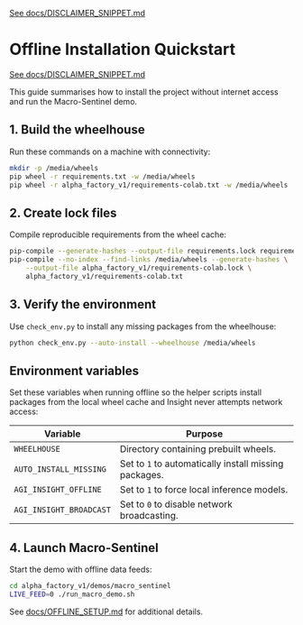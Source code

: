 [See docs/DISCLAIMER_SNIPPET.md](../docs/DISCLAIMER_SNIPPET.md)

# Offline Installation Quickstart

[See docs/DISCLAIMER_SNIPPET.md](../docs/DISCLAIMER_SNIPPET.md)

This guide summarises how to install the project without internet access and run the Macro-Sentinel demo.

## 1. Build the wheelhouse
Run these commands on a machine with connectivity:

```bash
mkdir -p /media/wheels
pip wheel -r requirements.txt -w /media/wheels
pip wheel -r alpha_factory_v1/requirements-colab.txt -w /media/wheels
```

## 2. Create lock files
Compile reproducible requirements from the wheel cache:

```bash
pip-compile --generate-hashes --output-file requirements.lock requirements.txt
pip-compile --no-index --find-links /media/wheels --generate-hashes \
    --output-file alpha_factory_v1/requirements-colab.lock \
    alpha_factory_v1/requirements-colab.txt
```

## 3. Verify the environment
Use `check_env.py` to install any missing packages from the wheelhouse:

```bash
python check_env.py --auto-install --wheelhouse /media/wheels
```

## Environment variables
Set these variables when running offline so the helper scripts install
packages from the local wheel cache and Insight never attempts network
access:

| Variable | Purpose |
|----------|---------|
| `WHEELHOUSE` | Directory containing prebuilt wheels. |
| `AUTO_INSTALL_MISSING` | Set to `1` to automatically install missing packages. |
| `AGI_INSIGHT_OFFLINE` | Set to `1` to force local inference models. |
| `AGI_INSIGHT_BROADCAST` | Set to `0` to disable network broadcasting. |

## 4. Launch Macro-Sentinel
Start the demo with offline data feeds:

```bash
cd alpha_factory_v1/demos/macro_sentinel
LIVE_FEED=0 ./run_macro_demo.sh
```

See [docs/OFFLINE_SETUP.md](OFFLINE_SETUP.md) for additional details.

